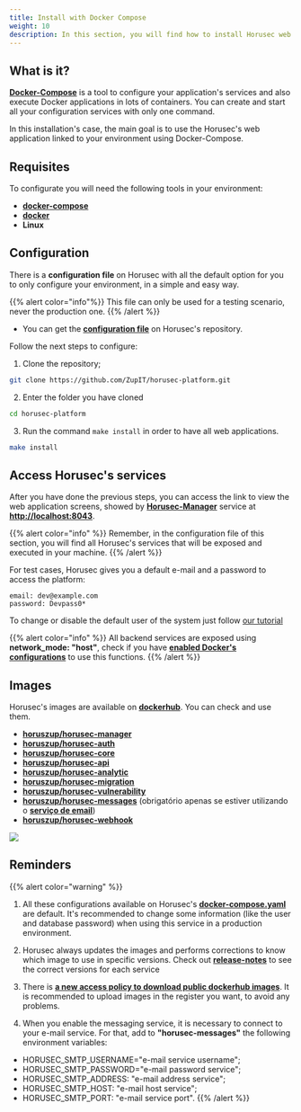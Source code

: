```yaml
---
title: Install with Docker Compose
weight: 10
description: In this section, you will find how to install Horusec web application in your environment using docker-compose.
---
```


## **What is it?**

[**Docker-Compose**](https://docs.docker.com/compose/)  is a tool to configure your application's services and also execute Docker applications in lots of containers. You can create and start all your configuration services with only one command. 

In this installation's case, the main goal is to use the Horusec's web application linked to your environment using Docker-Compose. 


## **Requisites**
To configurate you will need the following tools in your environment:
* [**docker-compose**](https://docs.docker.com/compose/install/)
* [**docker**](https://docs.docker.com/get-docker/)
* **Linux**

## **Configuration**
There is a **configuration file** on Horusec with all the default option for you to only configure your environment, in a simple and easy way. 
 
{{% alert color="info"%}}
This file can only be used for a testing scenario, never the production one.
{{% /alert %}}

- You can get the [**configuration file**](https://github.com/ZupIT/horusec-platform/blob/master/deployments/compose/compose.yaml) on Horusec's repository.

Follow the next steps to configure:
1. Clone the repository;
```bash
git clone https://github.com/ZupIT/horusec-platform.git

```

2. Enter the folder you have cloned

```bash
cd horusec-platform
```
3. Run the command `make install` in order to have all web applications.

```bash
make install
```


## **Access Horusec's services**

After you have done the previous steps, you can access the link to view the web application screens, showed by [**Horusec-Manager**](/docs/web/services/manager/introduction/) service at [**http://localhost:8043**](http://localhost:8043).

 

{{% alert color="info" %}}
Remember, in the configuration file of this section, you will find all Horusec's services that will be exposed and executed in your machine.
{{% /alert %}}

For test cases, Horusec gives you a default e-mail and a password to access the platform:
```text
email: dev@example.com
password: Devpass0*
```

To change or disable the default user of the system just follow [our tutorial](/docs/tutorials/how-to-enable-disable-default-user)

{{% alert color="info" %}}
All backend services are exposed using **network_mode: "host"**, check if you have [**enabled Docker's configurations**](https://docs.docker.com/network/host/) to use this functions.
{{% /alert %}}


## **Images**
Horusec's images are available on [**dockerhub**](https://hub.docker.com/u/horuszup). You can check and use them. 

* [**horuszup/horusec-manager**](https://hub.docker.com/r/horuszup/horusec-manager)
* [**horuszup/horusec-auth**](https://hub.docker.com/r/horuszup/horusec-auth)
* [**horuszup/horusec-core**](https://hub.docker.com/r/horuszup/horusec-core)
* [**horuszup/horusec-api**](https://hub.docker.com/r/horuszup/horusec-api)
* [**horuszup/horusec-analytic**](https://hub.docker.com/r/horuszup/horusec-analytic)
* [**horuszup/horusec-migration**](https://hub.docker.com/r/horuszup/horusec-migration)
* [**horuszup/horusec-vulnerability**](https://hub.docker.com/r/horuszup/horusec-vulnerability)
* [**horuszup/horusec-messages**](https://hub.docker.com/r/horuszup/horusec-messages) (obrigatório apenas se estiver utilizando o [**serviço de email**](/docs/pt-br/tutorials/how-to-enable-disable-messaging-service))
* [**horuszup/horusec-webhook**](https://hub.docker.com/r/horuszup/horusec-webhook)

![](/docs/ptbr/web/installing/docker-compose/0-installing.gif)

## **Reminders**

{{% alert color="warning" %}}
1. All these configurations available on Horusec's [**docker-compose.yaml**](https://github.com/ZupIT/horusec-platform/blob/master/deployments/compose/compose.yaml) are default. It's recommended to change some information (like the user and database password) when using this service in a production environment.



2. Horusec always updates the images and performs corrections to know which image to use in specific versions. Check out [**release-notes**](https://github.com/ZupIT/horusec/releases) to see the correct versions for each service


3. There is [**a new access policy to download public dockerhub images**](https://docs.docker.com/docker-hub/download-rate-limit/). It is recommended to upload images in the register you want, to avoid any problems. 

4. When you enable the messaging service, it is necessary to connect to your e-mail service. For that, add to **"horusec-messages"** the following environment variables:   
- HORUSEC_SMTP_USERNAME="e-mail service username";
- HORUSEC_SMTP_PASSWORD="e-mail password service";
- HORUSEC_SMTP_ADDRESS: "e-mail address service";
- HORUSEC_SMTP_HOST: "e-mail host service";
- HORUSEC_SMTP_PORT: "e-mail service port".
{{% /alert %}}